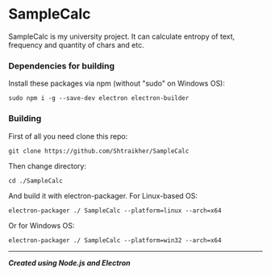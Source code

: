 SampleCalc
=====================
SampleCalc is my university project. It can calculate entropy of text, frequency and quantity of chars and etc.
### Dependencies for building
Install these packages via npm (without "sudo" on Windows OS):
```
sudo npm i -g --save-dev electron electron-builder
```
### Building
First of all you need clone this repo:
```
git clone https://github.com/Shtraikher/SampleCalc
```
Then change directory:
```
cd ./SampleCalc
```
And build it with electron-packager.
For Linux-based OS:
```
electron-packager ./ SampleCalc --platform=linux --arch=x64
```
Or for Windows OS:
```
electron-packager ./ SampleCalc --platform=win32 --arch=x64
```
***
***Created using Node.js and Electron***
